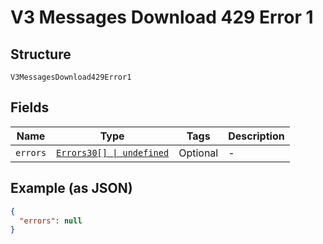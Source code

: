 
# V3 Messages Download 429 Error 1

## Structure

`V3MessagesDownload429Error1`

## Fields

| Name | Type | Tags | Description |
|  --- | --- | --- | --- |
| `errors` | [`Errors30[] \| undefined`](../../doc/models/errors-30.md) | Optional | - |

## Example (as JSON)

```json
{
  "errors": null
}
```

